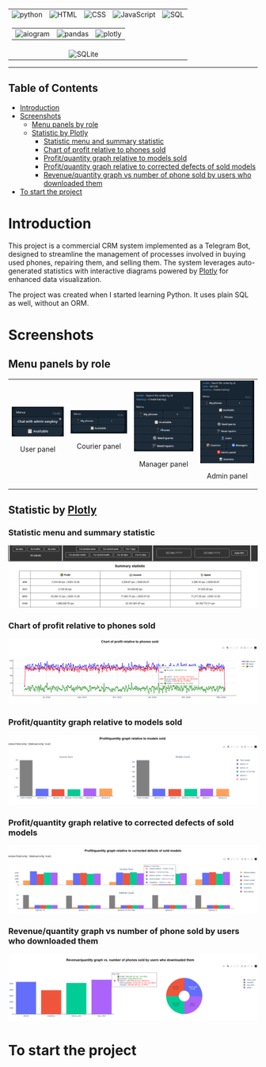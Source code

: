 <table align="center">
  <tr>
    <td align="center">
        <img src="https://img.shields.io/badge/python-3.13-d6123c?color=white&labelColor=d6123c&logo=python&logoColor=white" alt="python">
    </td>
    <td align="center">
      <img src="https://img.shields.io/badge/HTML-d6123c?color=white&labelColor=d6123c&logo=html5&logoColor=white" alt="HTML">
    </td>
    <td align="center">
      <img src="https://img.shields.io/badge/CSS-d6123c?color=white&labelColor=d6123c&logo=css3&logoColor=white" alt="CSS">
    </td>
    <td align="center">
      <img src="https://img.shields.io/badge/JavaScript-d6123c?color=white&labelColor=d6123c&logo=javascript&logoColor=white" alt="JavaScript">
    </td>
    <td align="center">
      <img src="https://img.shields.io/badge/SQL-d6123c?style=flat&color=white&labelColor=d6123c&logo=database&logoColor=white" alt="SQL">
    </td>
  </tr>
  <tr>
  <td colspan="4" align="center">
    <table>
      <tr>
        <td align="center">
          <img src="https://img.shields.io/badge/aiogram-3.17.0-d6123c?color=white&labelColor=d6123c" alt="aiogram">
        </td>
        <td align="center">
          <img src="https://img.shields.io/badge/pandas-2.2.3-d6123c?color=white&labelColor=d6123c" alt="pandas">
        </td>
        <td align="center">
          <img src="https://img.shields.io/badge/plotly-5.24.1-d6123c?color=white&labelColor=d6123c" alt="plotly">
        </td>
      </tr>
    </table>
  </td>
</tr>
  <tr>
    <td colspan="4" align="center">
      <img src="https://img.shields.io/badge/SQLite-Database-d6123c?style=flat&logo=sqlite&logoColor=white&labelColor=d6123c&color=white" alt="SQLite">
    </td>
  </tr>
</table>

---

## Table of Contents

- [Introduction](#introduction)
- [Screenshots](#screenshots)
  - [Menu panels by role](#menu-panels-by-role)
  - [Statistic by Plotly](#statistic-by-plotly)
    - [Statistic menu and summary statistic](#statistic-menu-and-summary-statistic)
    - [Chart of profit relative to phones sold](#chart-of-profit-relative-to-phones-sold)
    - [Profit/quantity graph relative to models sold](#profitquantity-graph-relative-to-models-sold)
    - [Profit/quantity graph relative to corrected defects of sold models](#profitquantity-graph-relative-to-corrected-defects-of-sold-models)
    - [Revenue/quantity graph vs number of phone sold by users who downloaded them](#revenuequantity-graph-vs-number-of-phone-sold-by-users-who-downloaded-them)
- [To start the project](#to-start-the-project)

# Introduction

This project is a commercial CRM system implemented as a Telegram Bot, designed to streamline the management of processes involved in buying used phones, repairing them, and selling them. The system leverages auto-generated statistics with interactive diagrams powered by [Plotly](https://plotly.com/) for enhanced data visualization.

The project was created when I started learning Python. It uses plain SQL as well, without an ORM.

# Screenshots
## Menu panels by role
<table>
  <tr>
    <td align="center">
      <img src="images/user_panel.png" alt="User panel" width="250">
      <p>User panel</p>
    </td>
    <td align="center">
      <img src="images/courier_panel.png" alt="Courier panel" width="250">
      <p>Courier panel</p>
    </td>
    <td align="center">
      <img src="images/manager_panel.png" alt="Manager panel" width="250">
      <p>Manager panel</p>
    </td>
    <td align="center">
      <img src="images/admin_panel.png" alt="Admin panel" width="250">
      <p>Admin panel</p>
    </td>
  </tr>
</table>

## Statistic by [Plotly](https://plotly.com/)
### Statistic menu and summary statistic
![Statistic](images/statistic1.png)

### Chart of profit relative to phones sold
![Statistic](images/statistic2.png)

### Profit/quantity graph relative to models sold
![Statistic](images/statistic3.png)

### Profit/quantity graph relative to corrected defects of sold models
![Statistic](images/statistic4.png)

### Revenue/quantity graph vs number of phone sold by users who downloaded them
![Statistic](images/statistic5.png)

# To start the project